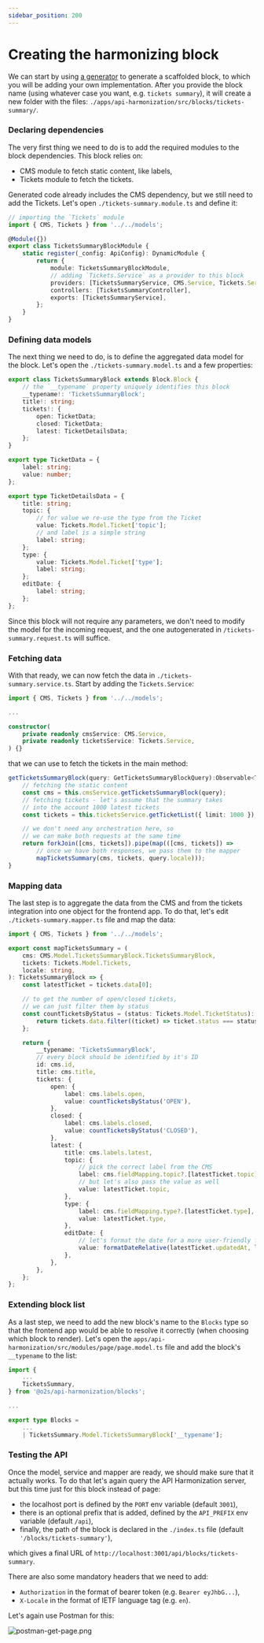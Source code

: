 ```yaml
---
sidebar_position: 200
---
```


# Creating the harmonizing block

We can start by using [a generator](../using-generators.md#api-harmonization) to generate a scaffolded block, to which you will be adding your own implementation. After you provide the block name (using whatever case you want, e.g. `tickets summary`), it will create a new folder with the files: `./apps/api-harmonization/src/blocks/tickets-summary/`.

### Declaring dependencies

The very first thing we need to do is to add the required modules to the block dependencies. This block relies on:

- CMS module to fetch static content, like labels,
- Tickets module to fetch the tickets.

Generated code already includes the CMS dependency, but we still need to add the Tickets. Let's open `./tickets-summary.module.ts` and define it:

```typescript
// importing the `Tickets` module
import { CMS, Tickets } from '../../models';

@Module({})
export class TicketsSummaryBlockModule {
    static register(_config: ApiConfig): DynamicModule {
        return {
            module: TicketsSummaryBlockModule,
            // adding `Tickets.Service` as a provider to this block
            providers: [TicketsSummaryService, CMS.Service, Tickets.Service],
            controllers: [TicketsSummaryController],
            exports: [TicketsSummaryService],
        };
    }
}

```

### Defining data models

The next thing we need to do, is to define the aggregated data model for the block. Let's open the `./tickets-summary.model.ts` and a few properties:

```typescript
export class TicketsSummaryBlock extends Block.Block {
    // the `__typename` property uniquely identifies this block
    __typename!: 'TicketsSummaryBlock';
    title!: string;
    tickets!: {
        open: TicketData;
        closed: TicketData;
        latest: TicketDetailsData;
    };
}

export type TicketData = {
    label: string;
    value: number;
};

export type TicketDetailsData = {
    title: string;
    topic: {
        // for value we re-use the type from the Ticket
        value: Tickets.Model.Ticket['topic'];
        // and label is a simple string
        label: string;
    };
    type: {
        value: Tickets.Model.Ticket['type'];
        label: string;
    };
    editDate: {
        label: string;
    };
};
```

Since this block will not require any parameters, we don't need to modify the model for the incoming request, and the one autogenerated in `/tickets-summary.request.ts` will suffice.

### Fetching data

With that ready, we can now fetch the data in `./tickets-summary.service.ts`. Start by adding the `Tickets.Service`:

```typescript
import { CMS, Tickets } from '../../models';

...

constructor(
    private readonly cmsService: CMS.Service,
    private readonly ticketsService: Tickets.Service,
) {}
```

that we can use to fetch the tickets in the main method:

```typescript
getTicketsSummaryBlock(query: GetTicketsSummaryBlockQuery):Observable<TicketsSummaryBlock> {
    // fetching the static content
    const cms = this.cmsService.getTicketsSummaryBlock(query);
    // fetching tickets - let's assume that the summary takes
    // into the account 1000 latest tickets
    const tickets = this.ticketsService.getTicketList({ limit: 1000 });

    // we don't need any orchestration here, so
    // we can make both requests at the same time
    return forkJoin([cms, tickets]).pipe(map(([cms, tickets]) =>
        // once we have both responses, we pass them to the mapper
        mapTicketsSummary(cms, tickets, query.locale)));
}
```

### Mapping data

The last step is to aggregate the data from the CMS and from the tickets integration into one object for the frontend app. To do that, let's edit `./tickets-summary.mapper.ts` file and map the data:

```typescript
import { CMS, Tickets } from '../../models';

export const mapTicketsSummary = (
    cms: CMS.Model.TicketsSummaryBlock.TicketsSummaryBlock,
    tickets: Tickets.Model.Tickets,
    locale: string,
): TicketsSummaryBlock => {
    const latestTicket = tickets.data[0];

    // to get the number of open/closed tickets,
    // we can just filter them by status
    const countTicketsByStatus = (status: Tickets.Model.TicketStatus): number => {
        return tickets.data.filter((ticket) => ticket.status === status).length;
    };

    return {
        __typename: 'TicketsSummaryBlock',
        // every block should be identified by it's ID
        id: cms.id,
        title: cms.title,
        tickets: {
            open: {
                label: cms.labels.open,
                value: countTicketsByStatus('OPEN'),
            },
            closed: {
                label: cms.labels.closed,
                value: countTicketsByStatus('CLOSED'),
            },
            latest: {
                title: cms.labels.latest,
                topic: {
                    // pick the correct label from the CMS
                    label: cms.fieldMapping.topic?.[latestTicket.topic],
                    // but let's also pass the value as well
                    value: latestTicket.topic,
                },
                type: {
                    label: cms.fieldMapping.type?.[latestTicket.type],
                    value: latestTicket.type,
                },
                editDate: {
                    // let's format the date for a more user-friendly format
                    value: formatDateRelative(latestTicket.updatedAt, locale, cms.labels.today, cms.labels.yesterday),
                },
            },
        },
    };
};
```

### Extending block list

As a last step, we need to add the new block's name to the `Blocks` type so that the frontend app would be able to resolve it correctly (when choosing which block to render). Let's open the `apps/api-harmonization/src/modules/page/page.model.ts` file and add the block's `__typename` to the list:

```typescript
import {
    ...
    TicketsSummary,
} from '@o2s/api-harmonization/blocks';

...

export type Blocks =
    ...
    | TicketsSummary.Model.TicketsSummaryBlock['__typename'];

```

### Testing the API

Once the model, service and mapper are ready, we should make sure that it actually works. To do that let's again query the API Harmonization server, but this time just for this block instead of page:

- the localhost port is defined by the `PORT` env variable (default `3001`),
- there is an optional prefix that is added, defined by the `API_PREFIX` env variable (default `/api`),
- finally, the path of the block is declared in the `./index.ts` file (default `'/blocks/tickets-summary'`),

which gives a final URL of `http://localhost:3001/api/blocks/tickets-summary`.

There are also some mandatory headers that we need to add:

- `Authorization` in the format of bearer token (e.g. `Bearer eyJhbG...`),
- `X-Locale` in the format of IETF language tag (e.g. `en`).

Let's again use Postman for this:

![postman-get-page.png](postman-get-page.png)
